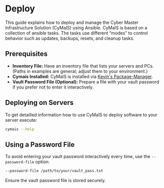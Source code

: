 # Deploy

This guide explains how to deploy and manage the Cyber Master Infrastructure Solution (CyMaIS) using Ansible. CyMaIS is based on a collection of ansible tasks. The tasks use different “modes” to control behavior such as updates, backups, resets, and cleanup tasks. 

## Prerequisites
- **Inventory File:** Have an inventory file that lists your servers and PCs. (Paths in examples are general; adjust them to your environment.)
- **Cymais Installed:** CyMaIS is installed via [Kevin's Package-Manager](https://github.com/kevinveenbirkenbach/package-manager).
- **Vault Password File (Optional):** Prepare a file with your vault password if you prefer not to enter it interactively.

## Deploying on Servers
To get detailled information how to use CyMaIS to deploy software to your server execute:
```sh
cymais --help
```

## Using a Password File

To avoid entering your vault password interactively every time, use the `--password-file` option:
```bash
--password-file /path/to/your/vault_pass.txt
```
Ensure the vault password file is stored securely.
